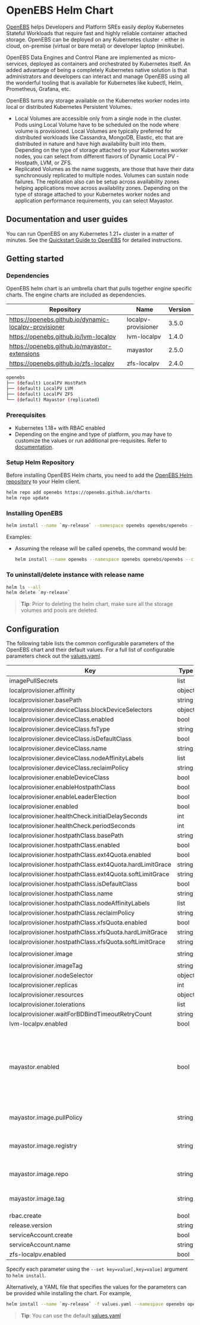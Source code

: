 # OpenEBS Helm Chart

[OpenEBS](https://openebs.io) helps Developers and Platform SREs easily deploy Kubernetes Stateful Workloads that require fast and highly reliable container attached storage. OpenEBS can be deployed on any Kubernetes cluster - either in cloud, on-premise (virtual or bare metal) or developer laptop (minikube).

OpenEBS Data Engines and Control Plane are implemented as micro-services, deployed as containers and orchestrated by Kubernetes itself. An added advantage of being a completely Kubernetes native solution is that administrators and developers can interact and manage OpenEBS using all the wonderful tooling that is available for Kubernetes like kubectl, Helm, Prometheus, Grafana, etc.

OpenEBS turns any storage available on the Kubernetes worker nodes into local or distributed Kubernetes Persistent Volumes.
* Local Volumes are accessible only from a single node in the cluster. Pods using Local Volume have to be scheduled on the node where volume is provisioned. Local Volumes are typically preferred for distributed workloads like Cassandra, MongoDB, Elastic, etc that are distributed in nature and have high availability built into them. Depending on the type of storage attached to your Kubernetes worker nodes, you can select from different flavors of Dynamic Local PV - Hostpath, LVM, or ZFS.
* Replicated Volumes as the name suggests, are those that have their data synchronously replicated to multiple nodes. Volumes can sustain node failures. The replication also can be setup across availability zones helping applications move across availability zones. Depending on the type of storage attached to your Kubernetes worker nodes and application performance requirements, you can select Mayastor.

## Documentation and user guides

You can run OpenEBS on any Kubernetes 1.21+ cluster in a matter of minutes. See the [Quickstart Guide to OpenEBS](https://openebs.io/) for detailed instructions.

## Getting started

### Dependencies

OpenEBS helm chart is an umbrella chart that pulls together engine specific charts. The engine charts are included as dependencies.

| Repository | Name | Version |
|------------|------|---------|
| https://openebs.github.io/dynamic-localpv-provisioner | localpv-provisioner | 3.5.0 |
| https://openebs.github.io/lvm-localpv | lvm-localpv | 1.4.0 |
| https://openebs.github.io/mayastor-extensions | mayastor | 2.5.0 |
| https://openebs.github.io/zfs-localpv | zfs-localpv | 2.4.0 |

```bash
openebs
├── (default) LocalPV HostPath
├── (default) LocalPV LVM
├── (default) LocalPV ZFS
└── (default) Mayastor (replicated)
```

### Prerequisites

- Kubernetes 1.18+ with RBAC enabled
- Depending on the engine and type of platform, you may have to customize the values or run additional pre-requisites. Refer to [documentation](https://openebs.io).

### Setup Helm Repository

Before installing OpenEBS Helm charts, you need to add the [OpenEBS Helm repository](https://openebs.github.io/charts) to your Helm client.

```bash
helm repo add openebs https://openebs.github.io/charts
helm repo update
```

### Installing OpenEBS

```bash
helm install --name `my-release` --namespace openebs openebs/openebs --create-namespace
```

Examples:
- Assuming the release will be called openebs, the command would be:
  ```bash
  helm install --name openebs --namespace openebs openebs/openebs --create-namespace
  ```

### To uninstall/delete instance with release name

```bash
helm ls --all
helm delete `my-release`
```

> **Tip**: Prior to deleting the helm chart, make sure all the storage volumes and pools are deleted.

## Configuration

The following table lists the common configurable parameters of the OpenEBS chart and their default values. For a full list of configurable parameters check out the [values.yaml](https://github.com/openebs/charts/blob/HEAD/charts/openebs/values.yaml).

| Key | Type | Default | Description |
|-----|------|---------|-------------|
| imagePullSecrets | list | `[]` |  |
| localprovisioner.affinity | object | `{}` |  |
| localprovisioner.basePath | string | `"/var/openebs/local"` |  |
| localprovisioner.deviceClass.blockDeviceSelectors | object | `{}` |  |
| localprovisioner.deviceClass.enabled | bool | `true` |  |
| localprovisioner.deviceClass.fsType | string | `"ext4"` |  |
| localprovisioner.deviceClass.isDefaultClass | bool | `false` |  |
| localprovisioner.deviceClass.name | string | `"openebs-device"` |  |
| localprovisioner.deviceClass.nodeAffinityLabels | list | `[]` |  |
| localprovisioner.deviceClass.reclaimPolicy | string | `"Delete"` |  |
| localprovisioner.enableDeviceClass | bool | `true` |  |
| localprovisioner.enableHostpathClass | bool | `true` |  |
| localprovisioner.enableLeaderElection | bool | `true` |  |
| localprovisioner.enabled | bool | `true` |  |
| localprovisioner.healthCheck.initialDelaySeconds | int | `30` |  |
| localprovisioner.healthCheck.periodSeconds | int | `60` |  |
| localprovisioner.hostpathClass.basePath | string | `""` |  |
| localprovisioner.hostpathClass.enabled | bool | `true` |  |
| localprovisioner.hostpathClass.ext4Quota.enabled | bool | `false` |  |
| localprovisioner.hostpathClass.ext4Quota.hardLimitGrace | string | `"0%"` |  |
| localprovisioner.hostpathClass.ext4Quota.softLimitGrace | string | `"0%"` |  |
| localprovisioner.hostpathClass.isDefaultClass | bool | `false` |  |
| localprovisioner.hostpathClass.name | string | `"openebs-hostpath"` |  |
| localprovisioner.hostpathClass.nodeAffinityLabels | list | `[]` |  |
| localprovisioner.hostpathClass.reclaimPolicy | string | `"Delete"` |  |
| localprovisioner.hostpathClass.xfsQuota.enabled | bool | `false` |  |
| localprovisioner.hostpathClass.xfsQuota.hardLimitGrace | string | `"0%"` |  |
| localprovisioner.hostpathClass.xfsQuota.softLimitGrace | string | `"0%"` |  |
| localprovisioner.image | string | `"openebs/provisioner-localpv"` |  |
| localprovisioner.imageTag | string | `"3.5.0"` |  |
| localprovisioner.nodeSelector | object | `{}` |  |
| localprovisioner.replicas | int | `1` |  |
| localprovisioner.resources | object | `{}` |  |
| localprovisioner.tolerations | list | `[]` |  |
| localprovisioner.waitForBDBindTimeoutRetryCount | string | `"12"` |  |
| lvm-localpv.enabled | bool | `true` |  |
| mayastor.enabled | bool | `true` | Enable Mayastor storage engine Note: Enabling this will remove LocalPV Provisioner and NDM (default chart components). |
| mayastor.image.pullPolicy | string | `"IfNotPresent"` | ImagePullPolicy for Mayastor images |
| mayastor.image.registry | string | `"docker.io"` | Image registry to pull Mayastor product images |
| mayastor.image.repo | string | `"openebs"` | Image registry's namespace |
| mayastor.image.tag | string | `"v2.5.0"` | Release tag for Mayastor images |
| rbac.create | bool | `true` |  |
| release.version | string | `"4.0.0"` |  |
| serviceAccount.create | bool | `true` |  |
| serviceAccount.name | string | `nil` |  |
| zfs-localpv.enabled | bool | `true` |  |

Specify each parameter using the `--set key=value[,key=value]` argument to `helm install`.

Alternatively, a YAML file that specifies the values for the parameters can be provided while installing the chart. For example,

```bash
helm install --name `my-release` -f values.yaml --namespace openebs openebs/openebs --create-namespace
```

> **Tip**: You can use the default [values.yaml](values.yaml)